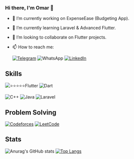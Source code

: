 ### Hi there, I'm Omar 👋

- 🔭 I’m currently working on ExpenseEase (Budgeting App).
- 🌱 I’m currently learning Laravel & Advanced Flutter.
- 👯 I’m looking to collaborate on Flutter projects.
- 📫 How to reach me:

    [![Telegram](https://img.shields.io/badge/Telegram-2CA5E0?style=for-the-badge&logo=telegram&logoColor=white)](https://t.me/OmarZaghlouleh) ![WhatsApp](https://img.shields.io/badge/WhatsApp-25D366?style=for-the-badge&logo=whatsapp&logoColor=white) [![LinkedIn](https://img.shields.io/badge/linkedin-%230077B5.svg?style=for-the-badge&logo=linkedin&logoColor=white)](https://www.linkedin.com/in/omar-zaghlouleh-3275a1211/)
## Skills
   
   ![⭐⭐⭐⭐⭐Flutter](https://img.shields.io/badge/Flutter-%2302569B.svg?style=for-the-badge&logo=Flutter&logoColor=white) ![Dart](https://img.shields.io/badge/dart-%230175C2.svg?style=for-the-badge&logo=dart&logoColor=white)
 

 ![C++](https://img.shields.io/badge/c++-%2300599C.svg?style=for-the-badge&logo=c%2B%2B&logoColor=white) ![Java](https://img.shields.io/badge/java-%23ED8B00.svg?style=for-the-badge&logo=openjdk&logoColor=white) ![Laravel](https://img.shields.io/badge/laravel-%23FF2D20.svg?style=for-the-badge&logo=laravel&logoColor=white)
   
## Problem Solving

[![Codeforces](https://img.shields.io/badge/Codeforces-445f9d?style=for-the-badge&logo=Codeforces&logoColor=white)](https://codeforces.com/profile/OmarZa) [![LeetCode](https://img.shields.io/badge/LeetCode-000000?style=for-the-badge&logo=LeetCode&logoColor=#d16c06)](https://leetcode.com/OmarZaghlouleh/)

   
## Stats

![Anurag's GitHub stats](https://github-readme-stats.vercel.app/api?username=OmarZaghlouleh&show_icons=true&theme=radical)  [![Top Langs](https://github-readme-stats.vercel.app/api/top-langs/?username=OmarZaghlouleh&layout=compact)](https://github.com/anuraghazra/github-readme-stats)


